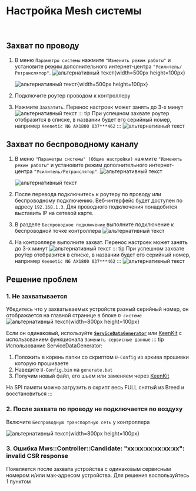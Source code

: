 # Настройка Mesh системы

<br/>

## Захват по проводу

1. В меню `Параметры системы` нажмите `"Изменить режим работы"` и установите режим дополнительного интернет-центра `"Усилитель/Ретранслятор"`.
   ![альтернативный текст](/assets/images/wiki/helpful/mesh/repeater01.png){width=500px height=100px}

   ![альтернативный текст](/assets/images/wiki/helpful/mesh/repeater02.png){width=500px height=100px}
2. Подключите роутер проводом к контроллеру
3. Нажмите `Захватить`. Перенос настроек может занять до 3-х минут
   ![альтернативный текст](/assets/images/wiki/helpful/mesh/connect.png)
   ::: tip При успешном захвате роутер отобразится в списке, в названии будет его серийный номер, например `Keenetic N6 AX1800 037***462`
   :::
   ![альтернативный текст](/assets/images/wiki/helpful/mesh/mesh.png)

## Захват по беспроводному каналу
1. В меню `"Параметры системы" (Общие настройки)` нажмите `"Изменить режим работы"` и установите режим дополнительного интернет-центра `"Усилитель/Ретранслятор"`.
   ![альтернативный текст](/assets/images/wiki/helpful/mesh/repeater01.png)

   ![альтернативный текст](/assets/images/wiki/helpful/mesh/repeater02.png)
2. После перевода подключитесь к роутеру по проводу или беспроводному подключению. Веб-интерфейс будет доступен по адресу `192.168.1.3`. Для проводного подключения понадобится выставить IP на сетевой карте.
3. В разделе `Беспроводное подключение` выполните подключение к беспроводной точке контроллера
   ![альтернативный текст](/assets/images/wiki/helpful/mesh/wisp.png)
4. На контроллере выполните захват. Перенос настроек может занять до 3-х минут
   ![альтернативный текст](/assets/images/wiki/helpful/mesh/connect.png)
   ::: tip При успешном захвате роутер отобразится в списке, в названии будет его серийный номер, например `Keenetic N6 AX1800 037***462`
   :::
   ![альтернативный текст](/assets/images/wiki/helpful/mesh/mesh.png)
## Решение проблем

### 1. Не захватывается

Убедитесь что у захватываемых устройств разный серийный номер, он отображается на главной странице в блоке `О системе`
![альтернативный текст](/assets/images/wiki/helpful/mesh/servicenumber.png){width=800px height=100px}

Если он одинаковый, используйте [**`ServiceDataGenerator`**](https://github.com/spatiumstas/ServiceDataGenerator/archive/refs/heads/main.zip) или [KeenKit](/wiki/helpful/keenkit.md) с использованием функционала `Заменить сервисные данные`
::: tip Использование ServiceDataGenerator:

1. Положить в корень папки со скриптом `U-Config` из архива прошивки которую прошиваете
2. Наведите `U-Config.bin` на `generate.bat`
3. Получим новый файл, его шьем или заменяем через [KeenKit](/wiki/helpful/keenkit.md)

На SPI памяти можно загрузить в скрипт весь FULL снятый из Breed и восстановиться
:::
<br/>

### 2. После захвата по проводу не подключается по воздуху
Включите `Беспроводную транспортную сеть` у контроллера
<br/>

![альтернативный текст](/assets/images/wiki/helpful/mesh/wireless.png){width=800px height=100px}
<br/>

### 3. Ошибка Mws::Controller::Candidate: "xx:xx:xx:xx:xx:xx": invalid CSR response
Появляется после захвата устройства с одинаковым сервисным номером и/или мак-адресом устройства. Для решения воспользуйтесь 1 пунктом


